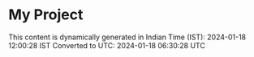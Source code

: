 # My Project

This content is dynamically generated in Indian Time (IST): 2024-01-18 12:00:28 IST
Converted to UTC: 2024-01-18 06:30:28 UTC
